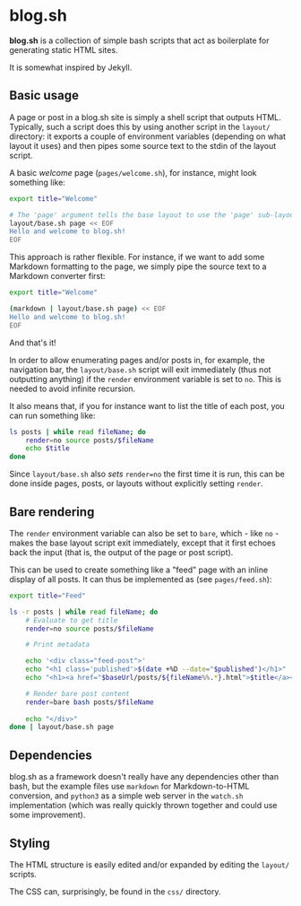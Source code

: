 # blog.sh

**blog.sh** is a collection of simple bash scripts that act as boilerplate
for generating static HTML sites.

It is somewhat inspired by Jekyll.


## Basic usage

A page or post in a blog.sh site is simply a shell script that outputs
HTML. Typically, such a script does this by using another script in the
`layout/` directory: it exports a couple of environment variables
(depending on what layout it uses) and then pipes some source text to the
stdin of the layout script.

A basic *welcome* page (`pages/welcome.sh`), for instance,
might look something like:

```bash
export title="Welcome"

# The 'page' argument tells the base layout to use the 'page' sub-layout
layout/base.sh page << EOF
Hello and welcome to blog.sh!
EOF
```

This approach is rather flexible. For instance, if we want to add some
Markdown formatting to the page, we simply pipe the source text to a
Markdown converter first: 

```bash
export title="Welcome"

(markdown | layout/base.sh page) << EOF
Hello and welcome to blog.sh!
EOF
```

And that's it!

In order to allow enumerating pages and/or posts in, for example, the
navigation bar, the `layout/base.sh` script will exit immediately (thus
not outputting anything) if the `render` environment variable is set to `no`.
This is needed to avoid infinite recursion.

It also means that, if you for instance want to list the title of each post,
you can run something like:

```bash
ls posts | while read fileName; do
	render=no source posts/$fileName
	echo $title
done
```
Since `layout/base.sh` also *sets* `render=no` the first time it is run,
this can be done inside pages, posts, or layouts without explicitly setting
`render`.


## Bare rendering

The `render` environment variable can also be set to `bare`, which - like 
`no` - makes the base layout script exit immediately, except that it first
echoes back the input (that is, the output of the page or post script).

This can be used to create something like a "feed" page with an inline
display of all posts. It can thus be implemented as (see `pages/feed.sh`):

```bash
export title="Feed"

ls -r posts | while read fileName; do
	# Evaluate to get title
	render=no source posts/$fileName

	# Print metadata

	echo '<div class="feed-post">'
	echo "<h1 class='published'>$(date +%D --date="$published")</h1>"
	echo "<h1><a href="$baseUrl/posts/${fileName%%.*}.html">$title</a></h2>"

	# Render bare post content
	render=bare bash posts/$fileName
	
	echo "</div>"
done | layout/base.sh page

```


## Dependencies

blog.sh as a framework doesn't really have any dependencies other than bash,
but the example files use `markdown` for Markdown-to-HTML conversion, and
`python3` as a simple web server in the `watch.sh` implementation (which was
really quickly thrown together and could use some improvement).


## Styling

The HTML structure is easily edited and/or expanded by editing the
`layout/` scripts.

The CSS can, surprisingly, be found in the `css/` directory.


